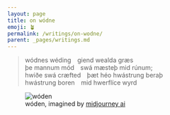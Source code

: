 ```yaml
---
layout: page
title: on wódne
emoji: 🪴
permalink: /writings/on-wodne/
parent: _pages/writings.md
---
```

> wódnes wéding giend wealda græs<br>
> þe mannum mód swá mæsteþ mid rúnum;<br>
> hwiðe swá cræfted þæt héo hwástrung beraþ<br>
> hwástrung boren mid hwerflíce wyrd

<figure markdown="0">
<img src="{% link /assets/images/woden.png %}" alt="wóden">
<figcaption>wóden, imagined by <a href="https://midjourney.com">midjourney ai</a></figcaption>
</figure>